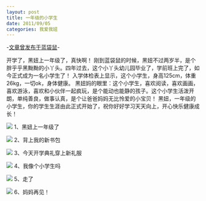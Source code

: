 ```yaml
---
layout: post
title: 一年级的小学生
date: 2011/09/05
categories: 我爱我妞
---
```


-[文章曾发布于蓝袋鼠](http://landaishu.hi2net.com/home/blog_read.asp?id=4175&blogid=100852)-


 开学了，黑妞上一年级了，真快啊！ 
 刚到蓝袋鼠的时候，黑妞不过两岁半，是个胖乎乎黑黝黝的小丫头。四年过去，这个小丫头幼儿园毕业了，学前班上完了，如今正式成为一名小学生了！
 入学体检表上显示，这个小学生，身高125cm，体重26kg，一切ok，身体健康。
 黑妞妈的眼里：这个小学生，喜欢阅读，喜欢画画，喜欢游泳，喜欢和小伙伴一起疯玩，是个能动也能静的孩子。这个小学生活泼开朗，单纯善良，做事认真，是个让爸爸妈妈无比怜爱的小宝贝！
 黑妞，一年级的小学生，你的学生生涯由此正式开始了，祝你好好学习天天向上，开心快乐健康成长！

![](http://heiniuniu-static.wusisu.com/heiniuniu_uploads/upload20083/201194202945727.jpg)
1、黑妞上一年级了

![](http://heiniuniu-static.wusisu.com/heiniuniu_uploads/upload20083/201194203159307.jpg)
2、背上我的新书包

![](http://heiniuniu-static.wusisu.com/heiniuniu_uploads/upload20083/201194203252953.jpg)
3、今天开学典礼穿上新礼服

![](http://heiniuniu-static.wusisu.com/heiniuniu_uploads/upload20083/201194203057291.jpg)
4、我像个小学生吗

![](http://heiniuniu-static.wusisu.com/heiniuniu_uploads/upload20083/201194204640707.jpg)
5、走了

![](http://heiniuniu-static.wusisu.com/heiniuniu_uploads/upload20083/20119420517707.jpg)
6、妈妈再见！